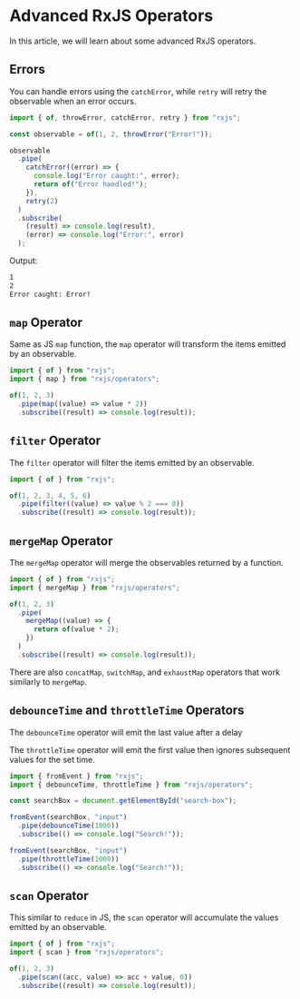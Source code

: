 # Advanced RxJS Operators

In this article, we will learn about some advanced RxJS operators.

## Errors

You can handle errors using the `catchError`, while `retry` will retry the observable when an error occurs.

```javascript
import { of, throwError, catchError, retry } from "rxjs";

const observable = of(1, 2, throwError("Error!"));

observable
  .pipe(
    catchError((error) => {
      console.log("Error caught:", error);
      return of("Error handled!");
    }),
    retry(2)
  )
  .subscribe(
    (result) => console.log(result),
    (error) => console.log("Error:", error)
  );
```

Output:

```bash
1
2
Error caught: Error!
```

## `map` Operator

Same as JS `map` function, the `map` operator will transform the items emitted by an observable.

```javascript
import { of } from "rxjs";
import { map } from "rxjs/operators";

of(1, 2, 3)
  .pipe(map((value) => value * 2))
  .subscribe((result) => console.log(result));
```

## `filter` Operator

The `filter` operator will filter the items emitted by an observable.

```javascript
import { of } from "rxjs";

of(1, 2, 3, 4, 5, 6)
  .pipe(filter((value) => value % 2 === 0))
  .subscribe((result) => console.log(result));
```

## `mergeMap` Operator

The `mergeMap` operator will merge the observables returned by a function.

```javascript
import { of } from "rxjs";
import { mergeMap } from "rxjs/operators";

of(1, 2, 3)
  .pipe(
    mergeMap((value) => {
      return of(value * 2);
    })
  )
  .subscribe((result) => console.log(result));
```

There are also `concatMap`, `switchMap`, and `exhaustMap` operators that work similarly to `mergeMap`.

## `debounceTime` and `throttleTime` Operators

The `debounceTime` operator will emit the last value after a delay

The `throttleTime` operator will emit the first value then ignores subsequent values for the set time.

```javascript
import { fromEvent } from "rxjs";
import { debounceTime, throttleTime } from "rxjs/operators";

const searchBox = document.getElementById("search-box");

fromEvent(searchBox, "input")
  .pipe(debounceTime(1000))
  .subscribe(() => console.log("Search!"));

fromEvent(searchBox, "input")
  .pipe(throttleTime(1000))
  .subscribe(() => console.log("Search!"));
```

## `scan` Operator

This similar to `reduce` in JS, the `scan` operator will accumulate the values emitted by an observable.

```javascript
import { of } from "rxjs";
import { scan } from "rxjs/operators";

of(1, 2, 3)
  .pipe(scan((acc, value) => acc + value, 0))
  .subscribe((result) => console.log(result));
```
